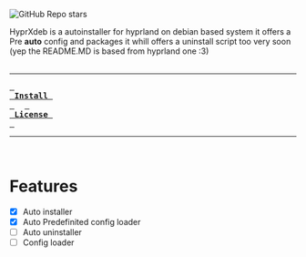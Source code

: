 ![GitHub Repo stars](https://img.shields.io/github/stars/NotTotalVoid/hyprlandXdeb?style=for-the-badge&color=cba6f7)
<br>

HyprXdeb is a autoinstaller for hyprland on debian based system it offers a Pre **auto** config and packages
it whill offers a uninstall script too very soon
(yep the README.MD is based from hyprland one :3)
 <br>
<br>

---

**[<kbd> <br> Install <br> </kbd>][Install]** 
**[<kbd> <br> License <br> </kbd>][license]**

---

<br>

</div>

# Features
- [X] Auto installer
- [X] Auto Predefinited config loader
- [ ] Auto uninstaller 
- [ ] Config loader
<br>
<br>
<div align = center>

<!----------------------------------------------------------------------------->

[license]:https://github.com/NotTotalVoid/hyprlandXdeb/blob/main/content/LICENSE
[install]:https://github.com/NotTotalVoid/hyprlandXdeb/blob/main/content/install.md


